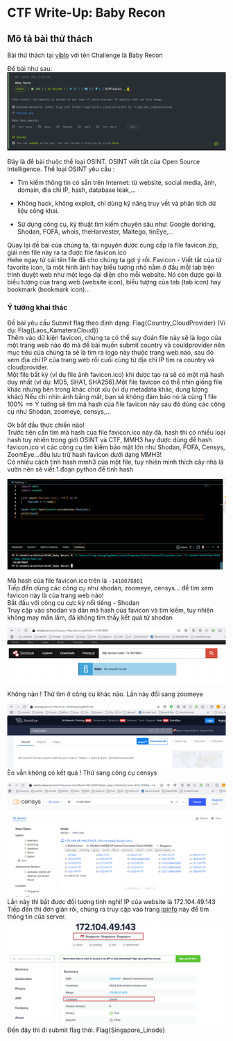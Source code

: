 # CTF Write-Up: Baby Recon

## Mô tả bài thử thách  

Bài thử thách tại [viblo](https://ctf.viblo.asia/) với tên Challenge là Baby Recon  

Đề bài như sau: 
![atl](Images/BabyRecon.png)  

Đây là đề bài thuộc thể loại OSINT. OSINT viết tắt của Open Source Intelligence. Thể loại OSINT yêu cầu :  

-   Tìm kiếm thông tin có sẵn trên Internet: từ website, social media, ảnh, domain, địa chỉ IP, hash, database leak,...  

-   Không hack, không exploit, chỉ dùng kỹ năng truy vết và phân tích dữ liệu công khai.  

-   Sử dụng công cụ, kỹ thuật tìm kiếm chuyên sâu như: Google dorking, Shodan, FOFA, whois, theHarvester, Maltego, tinEye,...  

Quay lại đề bài của chúng ta, tài nguyên được cung cấp là file favicon.zip, giải nén file này ra ta được file favicon.ico  
Hehe ngay từ cái tên file đã cho chúng ta gợi ý rồi. Favicon - Viết tắt của từ favorite icon, là một hình ảnh hay biểu tượng nhỏ nằm ở đầu mỗi tab trên trình duyệt web như một logo đại diện cho mỗi website. Nó còn được gọi là biểu tượng của trang web (website icon), biểu tượng của tab (tab icon) hay bookmark (bookmark icon)…  

### Ý tưởng khai thác  
Đề bài yêu cầu Submit flag theo định dạng: Flag{Country_CloudProvider}   (Ví dụ: Flag{Laos_KamateraCloud})  
Thêm vào dữ kiện favicon, chúng ta có thể suy đoán file này sẽ là logo của một trang web nào đó mà đề bài muốn submit country và couldprovider nên mục tiêu của chúng ta sẽ là tìm ra logo này thuộc trang web nào, sau đó xem địa chỉ IP của trang web rồi cuối cùng từ địa chỉ IP tìm ra country và cloudprovider.  
Một file bất kỳ (ví dụ file ảnh favicon.ico) khi được tạo ra sẽ có một mã hash duy nhất (ví dụ: MD5, SHA1, SHA256).Một file favicon có thể nhìn giống file khác nhưng bên trong khác chút xíu (ví dụ metadata khác, dung lượng khác).Nếu chỉ nhìn ảnh bằng mắt, bạn sẽ không đảm bảo nó là cùng 1 file 100% ==> Ý tưởng sẽ tìm mã hash của file favicon này sau đó dùng các công cụ như Shodan, zoomeye, censys,...

Ok bắt đầu thực chiến nào!  
Trước tiên cần tìm mã hash của file favicon.ico này đã, hash thì có nhiều loại hash tuy nhiên trong giới OSINT và CTF, MMH3 hay được dùng để hash favicon.ico vì các công cụ tìm kiếm bảo mật lớn như Shodan, FOFA, Censys, ZoomEye...đều lưu trữ hash favicon dưới dạng MMH3!  
Có nhiều cách tính hash mmh3 của một file, tuy nhiên mình thích cây nhà lá vườn nên sẽ viết 1 đoạn python để tính hash  

![atl](Images/hash.png)  

Mã hash của file favicon.ico trên là `-1418078801`  
Tiếp đến dùng các công cụ như shodan, zoomeye, censys... để tìm xem favicon này là của trang web nào!  
Bắt đầu với công cụ cực kỳ nổi tiếng - Shodan  
Truy cập vào shodan và dán mã hash của favicon và tìm kiếm, tuy nhiên không may mắn lắm, đã không tìm thấy kết quả từ shodan  

![atl](Images/shodan.png)  

Không nản ! Thử tìm ở công cụ khác nào. Lần này đổi sang zoomeye  

 ![atl](Images/zoomeye.png)  
Èo vẫn không có kết quả ! Thử sang công cụ censys  

![atl](Images/censys.png)  
Lần này thì bắt được đối tượng tình nghi! IP của website là 172.104.49.143  
Tiếp đến thì đơn giản rồi, chúng ra truy cập vào trang [ipinfo](https://ipinfo.io/) này để tìm thông tin của server.  
![atl](Images/flag.png)  
Đến đây thì đi submit flag thôi. Flag{Singapore_Linode}
